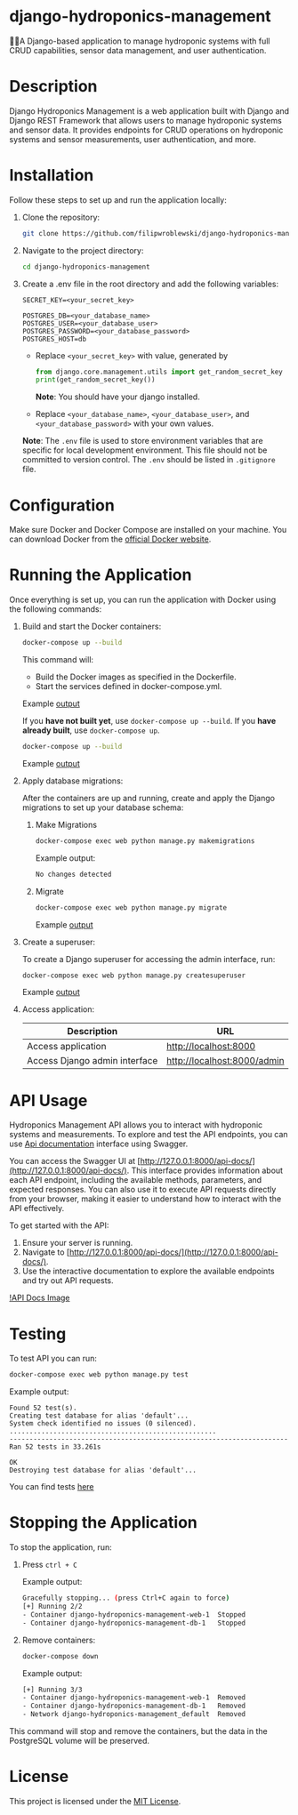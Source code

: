 # django-hydroponics-management

🌱💧A Django-based application to manage hydroponic systems with full CRUD capabilities, sensor data management, and user authentication.

# Description

Django Hydroponics Management is a web application built with Django and Django REST Framework that allows users to manage hydroponic systems and sensor data. It provides endpoints for CRUD operations on hydroponic systems and sensor measurements, user authentication, and more.

# Installation

Follow these steps to set up and run the application locally:

1. Clone the repository:

   ```bash
   git clone https://github.com/filipwroblewski/django-hydroponics-management.git
   ```

2. Navigate to the project directory:

   ```bash
   cd django-hydroponics-management
   ```

3. Create a .env file in the root directory and add the following variables:

   ```
   SECRET_KEY=<your_secret_key>

   POSTGRES_DB=<your_database_name>
   POSTGRES_USER=<your_database_user>
   POSTGRES_PASSWORD=<your_database_password>
   POSTGRES_HOST=db
   ```

   - Replace `<your_secret_key>` with value, generated by

     ```py
     from django.core.management.utils import get_random_secret_key
     print(get_random_secret_key())
     ```

     **Note**: You should have your django installed.

   - Replace `<your_database_name>`, `<your_database_user>`, and `<your_database_password>` with your own values.

   **Note**: The `.env` file is used to store environment variables that are specific for local development environment. This file should not be committed to version control. The `.env` should be listed in `.gitignore` file.

# Configuration

Make sure Docker and Docker Compose are installed on your machine. You can download Docker from the [official Docker website](https://docs.docker.com/get-docker/).

# Running the Application

Once everything is set up, you can run the application with Docker using the following commands:

1. Build and start the Docker containers:

   ```bash
   docker-compose up --build
   ```

   This command will:

   - Build the Docker images as specified in the Dockerfile.
   - Start the services defined in docker-compose.yml.

   Example [output](./README-files/docker-compose_up_--build.txt)

   If you **have not built yet**, use `docker-compose up --build`. If you **have already built**, use `docker-compose up`.

   ```bash
   docker-compose up --build
   ```

   Example [output](./README-files/docker-compose_up.txt)

2. Apply database migrations:

   After the containers are up and running, create and apply the Django migrations to set up your database schema:

   1. Make Migrations

      ```bash
      docker-compose exec web python manage.py makemigrations
      ```

      Example output:

      ```bash
      No changes detected
      ```

   2. Migrate

      ```bash
      docker-compose exec web python manage.py migrate
      ```

      Example [output](./README-files/docker-compose_exec_web_python_managepy_migrate.txt)

3. Create a superuser:

   To create a Django superuser for accessing the admin interface, run:

   ```bash
   docker-compose exec web python manage.py createsuperuser
   ```

   Example [output](./README-files/docker-compose_exec_web_python_managepy_createsuperuser.txt)

4. Access application:

   | Description                   | URL                                                        |
   | ----------------------------- | ---------------------------------------------------------- |
   | Access application            | [http://localhost:8000](http://localhost:8000)             |
   | Access Django admin interface | [http://localhost:8000/admin](http://localhost:8000/admin) |

# API Usage

Hydroponics Management API allows you to interact with hydroponic systems and measurements. To explore and test the API endpoints, you can use [Api documentation](http://127.0.0.1:8000/api-docs/) interface using Swagger.

You can access the Swagger UI at [http://127.0.0.1:8000/api-docs/](http://127.0.0.1:8000/api-docs/). This interface provides information about each API endpoint, including the available methods, parameters, and expected responses. You can also use it to execute API requests directly from your browser, making it easier to understand how to interact with the API effectively.

To get started with the API:

1. Ensure your server is running.
2. Navigate to [http://127.0.0.1:8000/api-docs/](http://127.0.0.1:8000/api-docs/).
3. Use the interactive documentation to explore the available endpoints and try out API requests.

[!API Docs Image](./README-files/api-docs.png)

# Testing

To test API you can run:

```bash
docker-compose exec web python manage.py test
```

Example output:

```
Found 52 test(s).
Creating test database for alias 'default'...
System check identified no issues (0 silenced).
....................................................
----------------------------------------------------------------------
Ran 52 tests in 33.261s

OK
Destroying test database for alias 'default'...
```

You can find tests [here](./management/tests/)

# Stopping the Application

To stop the application, run:

1. Press `ctrl + C`

   Example output:

   ```bash
   Gracefully stopping... (press Ctrl+C again to force)
   [+] Running 2/2
   - Container django-hydroponics-management-web-1  Stopped                             0.8s
   - Container django-hydroponics-management-db-1   Stopped                             0.7s canceled
   ```

2. Remove containers:

   ```bash
   docker-compose down
   ```

   Example output:

   ```bash
   [+] Running 3/3
   - Container django-hydroponics-management-web-1  Removed                             0.0s
   - Container django-hydroponics-management-db-1   Removed                             0.0s
   - Network django-hydroponics-management_default  Removed                             0.8s
   ```

This command will stop and remove the containers, but the data in the PostgreSQL volume will be preserved.

# License

This project is licensed under the [MIT License](https://github.com/filipwroblewski/django-hydroponics-management/blob/main/LICENSE).
